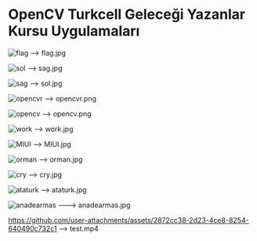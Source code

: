 # OpenCV Turkcell Geleceği Yazanlar Kursu Uygulamaları

![flag](https://github.com/user-attachments/assets/bb7acf04-1cb4-409f-876f-8345816e4b8f) --> flag.jpg


![sol](https://github.com/user-attachments/assets/b7c25860-0b6c-4d61-bb98-139bcb6245f4) --> sag.jpg


![sag](https://github.com/user-attachments/assets/8062e893-3501-4cd7-8822-e8fe73543bdb) --> sol.jpg


![opencvr](https://github.com/user-attachments/assets/8022aa4c-a061-4be3-9d38-13ac5c7690aa) --> opencvr.png


![opencv](https://github.com/user-attachments/assets/cdf3247c-4e18-486c-bbbf-522e67794046) --> opencv.png

![work](https://github.com/user-attachments/assets/32920eaa-dfd2-4915-bfd8-7ac5229ef5d7) --> work.jpg

![MIUI](https://github.com/user-attachments/assets/89dbc363-6b2b-4875-afb8-acd39568b19a) --> MIUI.jpg

![orman](https://github.com/user-attachments/assets/b775fb31-43c1-480f-a508-c019c96d0acf) --> orman.jpg

![cry](https://github.com/user-attachments/assets/494fcff6-d5d9-40d9-bee3-2539f790ebd4) --> cry.jpg

![ataturk](https://github.com/user-attachments/assets/2d3ccc77-ef41-4e5b-abab-2ef1951396b8) --> ataturk.jpg

![anadearmas](https://github.com/user-attachments/assets/a761635c-ee1e-44f9-8991-49245c864439) ---> anadearmas.jpg

https://github.com/user-attachments/assets/2872cc38-2d23-4ce8-8254-640490c732c1 --> test.mp4



